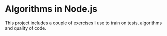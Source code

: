 # Algorithms in Node.js
This project includes a couple of exercises I use to train on tests, algorithms and quality of code.
